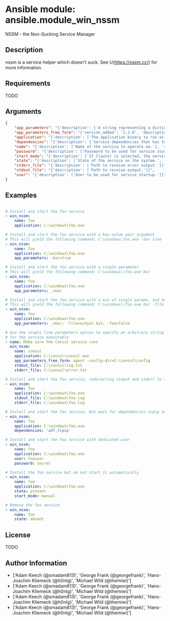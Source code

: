 # Ansible module: ansible.module_win_nssm


NSSM - the Non-Sucking Service Manager

## Description

nssm is a service helper which doesn't suck. See U(https://nssm.cc/) for more information.

## Requirements

TODO

## Arguments

``` json
{
    "app_parameters": "{'description': ['A string representing a dictionary of parameters to be passed to the application when it starts.', 'Use either this or C(app_parameters_free_form), not both.']}",
    "app_parameters_free_form": "{'version_added': '2.3.0', 'description': ['Single string of parameters to be passed to the service.', 'Use either this or C(app_parameters), not both.']}",
    "application": "{'description': ['The application binary to run as a service', 'Specify this whenever the service may need to be installed (state: present, started, stopped, restarted)', 'Note that the application name must look like the following, if the directory includes spaces:', 'nssm install service "C:\\\\Program Files\\\\app.exe\\\\" "C:\\\\Path with spaces\\\\"', 'See commit 0b386fc1984ab74ee59b7bed14b7e8f57212c22b in the nssm.git project for more info: U(https://git.nssm.cc/?p=nssm.git;a=commit;h=0b386fc1984ab74ee59b7bed14b7e8f57212c22b)\n']}",
    "dependencies": "{'description': ['Service dependencies that has to be started to trigger startup, separated by comma.']}",
    "name": "{'description': ['Name of the service to operate on.'], 'required': True}",
    "password": "{'description': ['Password to be used for service startup.']}",
    "start_mode": "{'description': ['If C(auto) is selected, the service will start at bootup.', 'C(delayed) causes a delayed but automatic start after boot (added in version 2.5).', 'C(manual) means that the service will start only when another service needs it.', 'C(disabled) means that the service will stay off, regardless if it is needed or not.'], 'choices': ['auto', 'delayed', 'disabled', 'manual'], 'default': 'auto'}",
    "state": "{'description': ['State of the service on the system.', 'Note that NSSM actions like "pause", "continue", "rotate" do not fit the declarative style of ansible, so these should be implemented via the ansible command module.'], 'choices': ['absent', 'present', 'started', 'stopped', 'restarted'], 'default': 'started'}",
    "stderr_file": "{'description': ['Path to receive error output.']}",
    "stdout_file": "{'description': ['Path to receive output.']}",
    "user": "{'description': ['User to be used for service startup.']}",
}
```

## Examples


``` yaml

# Install and start the foo service
- win_nssm:
    name: foo
    application: C:\windows\foo.exe

# Install and start the foo service with a key-value pair argument
# This will yield the following command: C:\windows\foo.exe -bar true
- win_nssm:
    name: foo
    application: C:\windows\foo.exe
    app_parameters: -bar=true

# Install and start the foo service with a single parameter
# This will yield the following command: C:\windows\\foo.exe bar
- win_nssm:
    name: foo
    application: C:\windows\foo.exe
    app_parameters: _=bar

# Install and start the foo service with a mix of single params, and key value pairs
# This will yield the following command: C:\windows\\foo.exe bar -file output.bat -foo false
- win_nssm:
    name: foo
    application: C:\windows\foo.exe
    app_parameters: _=bar; -file=output.bat; -foo=false

# Use the single line parameters option to specify an arbitrary string of parameters
# for the service executable
- name: Make sure the Consul service runs
  win_nssm:
    name: consul
    application: C:\consul\consul.exe
    app_parameters_free_form: agent -config-dir=C:\consul\config
    stdout_file: C:\consul\log.txt
    stderr_file: C:\consul\error.txt

# Install and start the foo service, redirecting stdout and stderr to the same file
- win_nssm:
    name: foo
    application: C:\windows\foo.exe
    stdout_file: C:\windows\foo.log
    stderr_file: C:\windows\foo.log

# Install and start the foo service, but wait for dependencies tcpip and adf
- win_nssm:
    name: foo
    application: C:\windows\foo.exe
    dependencies: 'adf,tcpip'

# Install and start the foo service with dedicated user
- win_nssm:
    name: foo
    application: C:\windows\foo.exe
    user: foouser
    password: secret

# Install the foo service but do not start it automatically
- win_nssm:
    name: foo
    application: C:\windows\foo.exe
    state: present
    start_mode: manual

# Remove the foo service
- win_nssm:
    name: foo
    state: absent

```

## License

TODO

## Author Information
  - ['Adam Keech (@smadam813)', 'George Frank (@georgefrank)', 'Hans-Joachim Kliemeck (@h0nIg)', 'Michael Wild (@themiwi)']
  - ['Adam Keech (@smadam813)', 'George Frank (@georgefrank)', 'Hans-Joachim Kliemeck (@h0nIg)', 'Michael Wild (@themiwi)']
  - ['Adam Keech (@smadam813)', 'George Frank (@georgefrank)', 'Hans-Joachim Kliemeck (@h0nIg)', 'Michael Wild (@themiwi)']
  - ['Adam Keech (@smadam813)', 'George Frank (@georgefrank)', 'Hans-Joachim Kliemeck (@h0nIg)', 'Michael Wild (@themiwi)']
